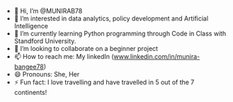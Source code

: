 - 👋 Hi, I’m @MUNIRAB78
- 👀 I’m interested in data analytics, policy development and Artificial Intelligence 
- 🌱 I’m currently learning Python programming through Code in Class with Standford University. 
- 💞️ I’m looking to collaborate on a beginner project
- 📫 How to reach me: My linkedIn (www.linkedin.com/in/munira-bangee78)
- 😄 Pronouns: She, Her 
- ⚡ Fun fact: I love travelling and have travelled in 5 out of the 7 continents!

<!---
MUNIRAB78/MUNIRAB78 is a ✨ special ✨ repository because its `README.md` (this file) appears on your GitHub profile.
You can click the Preview link to take a look at your changes.
--->
